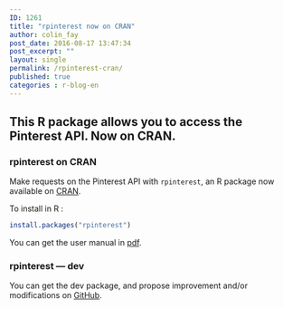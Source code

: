 ```yaml
---
ID: 1261
title: "rpinterest now on CRAN"
author: colin_fay
post_date: 2016-08-17 13:47:34
post_excerpt: ""
layout: single
permalink: /rpinterest-cran/
published: true
categories : r-blog-en
---
```

## This R package allows you to access the Pinterest API. Now on CRAN.
<!--more-->
### rpinterest on CRAN
Make requests on the Pinterest API with `rpinterest`, an R package now available on <a href="https://cran.r-project.org/web/packages/rpinterest/index.html" target="_blank">CRAN</a>.

To install in R :
```r
install.packages("rpinterest")
```

You can get the user manual in <a href="https://cran.r-project.org/web/packages/rpinterest/rpinterest.pdf" target="_blank">pdf</a>.

### rpinterest — dev
You can get the dev package, and propose improvement and/or modifications on <a href="https://github.com/ColinFay/rpinterest" target="_blank">GitHub</a>.
